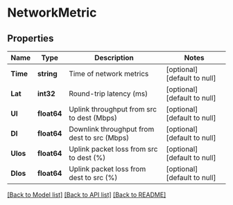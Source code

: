 # NetworkMetric

## Properties
Name | Type | Description | Notes
------------ | ------------- | ------------- | -------------
**Time** | **string** | Time of network metrics | [optional] [default to null]
**Lat** | **int32** | Round-trip latency (ms) | [optional] [default to null]
**Ul** | **float64** | Uplink throughput from src to dest (Mbps) | [optional] [default to null]
**Dl** | **float64** | Downlink throughput from dest to src (Mbps) | [optional] [default to null]
**Ulos** | **float64** | Uplink packet loss from src to dest (%) | [optional] [default to null]
**Dlos** | **float64** | Uplink packet loss from dest to src (%) | [optional] [default to null]

[[Back to Model list]](../README.md#documentation-for-models) [[Back to API list]](../README.md#documentation-for-api-endpoints) [[Back to README]](../README.md)


